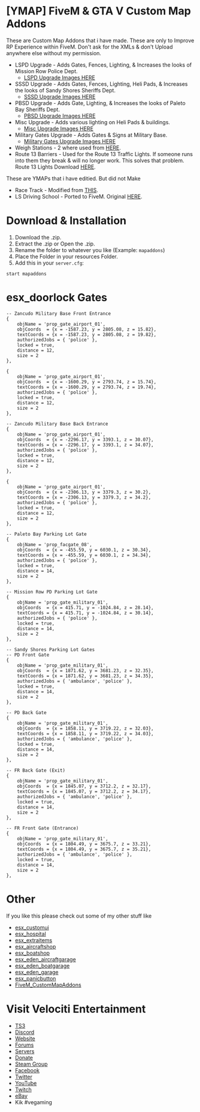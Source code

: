 # [YMAP] FiveM & GTA V Custom Map Addons
These are Custom Map Addons that i have made. These are only to Improve RP Experience within FiveM. Don't ask for the XMLs & don't Upload anywhere else without my permission.
* LSPD Upgrade - Adds Gates, Fences, Lighting, & Increases the looks of Mission Row Police Dept.
  * [LSPD Upgrade Images HERE](https://imgur.com/a/sDzbEhL)
* SSSD Upgrade - Adds Gates, Fences, Lighting, Heli Pads, & Increases the looks of Sandy Shores Sheriffs Dept.
  * [SSSD Upgrade Images HERE](https://imgur.com/a/Y8FR0a0)
* PBSD Upgrade - Adds Gate, Lighting, & Increases the looks of Paleto Bay Sheriffs Dept.
  * [PBSD Upgrade Images HERE](https://imgur.com/a/j0jmmNH)
* Misc Upgrade - Adds various lighting on Heli Pads & buildings.
  * [Misc Upgrade Images HERE](https://imgur.com/a/zoEPwae)
* Military Gates Upgrade - Adds Gates & Signs at Military Base.
  * [Military Gates Upgrade Images HERE](https://imgur.com/a/AHk3AnF)
* Weigh Stations - 2 where used from [HERE](https://www.gta5-mods.com/maps/weigh-station-officerdeyoung).
* Route 13 Barriers - Used for the Route 13 Traffic Lights. If someone runs into them they break & will no longer work. This solves that problem. Route 13 Lights Download [HERE](https://forum.fivem.net/t/release-faxes-map-collection-ymap-update-31-jan/73469).

These are YMAPs that i have editied. But did not Make
* Race Track - Modified from [THIS](https://www.gta5-mods.com/maps/casino-racetrack-map-editor).
* LS Driving School - Ported to FiveM. Original [HERE](https://www.gta5-mods.com/maps/driving-school-v).

# Download & Installation
1) Download the .zip.
2) Extract the .zip or Open the .zip.
3) Rename the folder to whatever you like (Example: `mapaddons`)
4) Place the Folder in your resources Folder.
5) Add this in your `server.cfg`:

```
start mapaddons
```
# esx_doorlock Gates

	-- Zancudo Military Base Front Entrance
	{
		objName = 'prop_gate_airport_01',
		objCoords  = {x = -1587.23, y = 2805.08, z = 15.82},
		textCoords = {x = -1587.23, y = 2805.08, z = 19.82},
		authorizedJobs = { 'police' },
		locked = true,
		distance = 12,
		size = 2
	},
	
	{
		objName = 'prop_gate_airport_01',
		objCoords  = {x = -1600.29, y = 2793.74, z = 15.74},
		textCoords = {x = -1600.29, y = 2793.74, z = 19.74},
		authorizedJobs = { 'police' },
		locked = true,
		distance = 12,
		size = 2
	},
	
	-- Zancudo Military Base Back Entrance
	{
		objName = 'prop_gate_airport_01',
		objCoords  = {x = -2296.17, y = 3393.1, z = 30.07},
		textCoords = {x = -2296.17, y = 3393.1, z = 34.07},
		authorizedJobs = { 'police' },
		locked = true,
		distance = 12,
		size = 2
	},
	
	{
		objName = 'prop_gate_airport_01',
		objCoords  = {x = -2306.13, y = 3379.3, z = 30.2},
		textCoords = {x = -2306.13, y = 3379.3, z = 34.2},
		authorizedJobs = { 'police' },
		locked = true,
		distance = 12,
		size = 2
	},
	
	-- Paleto Bay Parking Lot Gate
	{
		objName = 'prop_facgate_08',
		objCoords  = {x = -455.59, y = 6030.1, z = 30.34},
		textCoords = {x = -455.59, y = 6030.1, z = 34.34},
		authorizedJobs = { 'police' },
		locked = true,
		distance = 14,
		size = 2
	},
	
	-- Mission Row PD Parking Lot Gate
	{
		objName = 'prop_gate_military_01',
		objCoords  = {x = 415.71, y = -1024.84, z = 28.14},
		textCoords = {x = 415.71, y = -1024.84, z = 30.14},
		authorizedJobs = { 'police' },
		locked = true,
		distance = 14,
		size = 2
	},
	
	-- Sandy Shores Parking Lot Gates
	-- PD Front Gate
	{
		objName = 'prop_gate_military_01',
		objCoords  = {x = 1871.62, y = 3681.23, z = 32.35},
		textCoords = {x = 1871.62, y = 3681.23, z = 34.35},
		authorizedJobs = { 'ambulance', 'police' },
		locked = true,
		distance = 14,
		size = 2
	},
	
	-- PD Back Gate
	{
		objName = 'prop_gate_military_01',
		objCoords  = {x = 1858.11, y = 3719.22, z = 32.03},
		textCoords = {x = 1858.11, y = 3719.22, z = 34.03},
		authorizedJobs = { 'ambulance', 'police' },
		locked = true,
		distance = 14,
		size = 2
	},
	
	-- FR Back Gate (Exit)
	{
		objName = 'prop_gate_military_01',
		objCoords  = {x = 1845.07, y = 3712.2, z = 32.17},
		textCoords = {x = 1845.07, y = 3712.2, z = 34.17},
		authorizedJobs = { 'ambulance', 'police' },
		locked = true,
		distance = 14,
		size = 2
	},
	
	-- FR Front Gate (Entrance)
	{
		objName = 'prop_gate_military_01',
		objCoords  = {x = 1804.49, y = 3675.7, z = 33.21},
		textCoords = {x = 1804.49, y = 3675.7, z = 35.21},
		authorizedJobs = { 'ambulance', 'police' },
		locked = true,
		distance = 14,
		size = 2
	},

# Other
If you like this please check out some of my other stuff like
* [esx_customui](https://github.com/HumanTree92/esx_customui)
* [esx_hospital](https://github.com/HumanTree92/esx_hospital)
* [esx_extraitems](https://github.com/HumanTree92/esx_extraitems)
* [esx_aircraftshop](https://github.com/HumanTree92/esx_aircraftshop)
* [esx_boatshop](https://github.com/HumanTree92/esx_boatshop)
* [esx_eden_aircraftgarage](https://github.com/HumanTree92/esx_eden_aircraftgarage)
* [esx_eden_boatgarage](https://github.com/HumanTree92/esx_eden_boatgarage)
* [esx_eden_garage](https://github.com/HumanTree92/esx_eden_garage)
* [esx_panicbutton](https://github.com/HumanTree92/esx_panicbutton)
* [FiveM_CustomMapAddons](https://github.com/HumanTree92/FiveM_CustomMapAddons)

# Visit Velociti Entertainment
* [TS3](http://www.velocitientertainment.com/ts3/)
* [Discord](https://discord.gg/azEY2kU)
* [Website](www.velocitientertainment.com/)
* [Forums](www.velocitientertainment.com/forum)
* [Servers](www.velocitientertainment.com/servers/)
* [Donate](http://www.velocitientertainment.com/donations/)
* [Steam Group](http://steamcommunity.com/groups/velocitientertainment)
* [Facebook](www.facebook.com/VelocitiEntertainment)
* [Twitter](www.twitter.com/VelocitiEnt)
* [YouTube](www.youtube.com/user/HumanTree92)
* [Twitch](www.twitch.tv/humantree92)
* [eBay](www.ebay.com/usr/humantree92)
* Kik #vegaming
